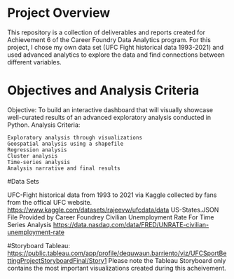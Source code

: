 # Project Overview 
This repository is a collection of deliverables and reports created for Achievement 6 of the Career Foundry Data Analytics program. For this project, I chose my own data set (UFC Fight historical data 1993-2021) and used advanced analytics to explore the data and find connections between different variables.

# Objectives and Analysis Criteria
Objective: To build an interactive dashboard that will visually showcase well-curated results of an advanced exploratory analysis conducted in Python.
Analysis Criteria:

    Exploratory analysis through visualizations
    Geospatial analysis using a shapefile
    Regression analysis
    Cluster analysis
    Time-series analysis
    Analysis narrative and final results


#Data Sets

  UFC-Fight historical data from 1993 to 2021 via Kaggle collected by fans from the offical UFC website. https://www.kaggle.com/datasets/rajeevw/ufcdata/data
  US-States.JSON File Provided by Career Foundrey
  Civilian Unemployment Rate For Time Series Analysis  https://data.nasdaq.com/data/FRED/UNRATE-civilian-unemployment-rate

  #Storyboard
  Tableau: https://public.tableau.com/app/profile/dequwaun.barriento/viz/UFCSportBettingProjectStoryboardFinal/Story1
  Please note the Tableau Storyboard only contains the most important visualizations created during this acheivement. 
